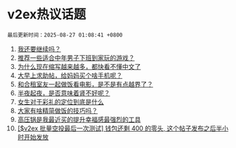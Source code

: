 # v2ex热议话题

`最后更新时间：2025-08-27 01:08:41 +0800`

1. [我还要继续吗？](https://www.v2ex.com/t/1154890)
1. [推荐一些适合中年男子下班到家玩的游戏？](https://www.v2ex.com/t/1155009)
1. [为什么现在缩写越来越多，都快看不懂中文了](https://www.v2ex.com/t/1154899)
1. [大早上求助帖，给妈妈买个啥手机呢？](https://www.v2ex.com/t/1154908)
1. [和合租室友一起做饭看电影，是不是有点越界了？](https://www.v2ex.com/t/1155061)
1. [半夜起夜，是否意味着肾不好呢？](https://www.v2ex.com/t/1154928)
1. [女生对于彩礼的定位到底是什么](https://www.v2ex.com/t/1155068)
1. [大家有啥精简做饭的技巧吗？](https://www.v2ex.com/t/1154894)
1. [高压锅是我最近买的提升幸福感最强烈的工具](https://www.v2ex.com/t/1154992)
1. [[$v2ex 批量空投最后一次测试] 钱包还剩 400 的零头, 这个帖子发布之后半小时开始发放](https://www.v2ex.com/t/1155095)

